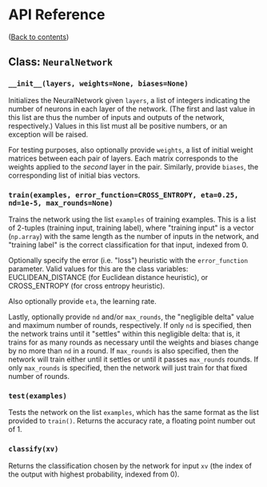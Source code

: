 # API Reference
([Back to contents](README.md))

## Class: `NeuralNetwork`

### `__init__(layers, weights=None, biases=None)`
Initializes the NeuralNetwork given `layers`, a list of integers indicating the number of neurons in each layer of the network. (The first and last value in this list are thus the number of inputs and outputs of the network, respectively.) Values in this list must all be positive numbers, or an exception will be raised.

For testing purposes, also optionally provide `weights`, a list of initial weight matrices between each pair of layers. Each matrix corresponds to the weights applied to the *second* layer in the pair. Similarly, provide `biases`, the corresponding list of initial bias vectors.

### `train(examples, error_function=CROSS_ENTROPY, eta=0.25, nd=1e-5, max_rounds=None)`
Trains the network using the list `examples` of training examples. This is a list of 2-tuples (training input, training label), where "training input" is a vector (`np.array`) with the same length as the number of inputs in the network, and "training label" is the correct classification for that input, indexed from 0.

Optionally specify the error (i.e. "loss") heuristic with the `error_function` parameter. Valid values for this are the class variables: EUCLIDEAN_DISTANCE (for Euclidean distance heuristic), or CROSS_ENTROPY (for cross entropy heuristic).

Also optionally provide `eta`, the learning rate.

Lastly, optionally provide `nd` and/or `max_rounds`, the "negligible delta" value and maximum number of rounds, respectively. If only `nd` is specified, then the network trains until it "settles" within this negligible delta: that is, it trains for as many rounds as necessary until the weights and biases change by no more than `nd` in a round. If `max_rounds` is also specified, then the network will train either until it settles or until it passes `max_rounds` rounds. If only `max_rounds` is specified, then the network will just train for that fixed number of rounds.

### `test(examples)`
Tests the network on the list `examples`, which has the same format as the list provided to `train()`. Returns the accuracy rate, a floating point number out of 1.

### `classify(xv)`
Returns the classification chosen by the network for input `xv` (the index of the output with highest probability, indexed from 0).

